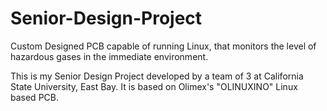 # Senior-Design-Project
Custom Designed PCB capable of running Linux, that monitors the level of hazardous gases in the immediate environment.

This is my Senior Design Project developed by a team of 3 at California State University, East Bay. It is based on Olimex's "OLINUXINO" Linux based PCB.
